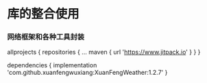 
<h1>库的整合使用</h1>

<h3>网络框架和各种工具封装</h3>


allprojects {
		repositories {
			...
			maven { url 'https://www.jitpack.io' }
		}
	}
  
  
  
  dependencies {
	        implementation 'com.github.xuanfengwuxiang:XuanFengWeather:1.2.7'
	}


